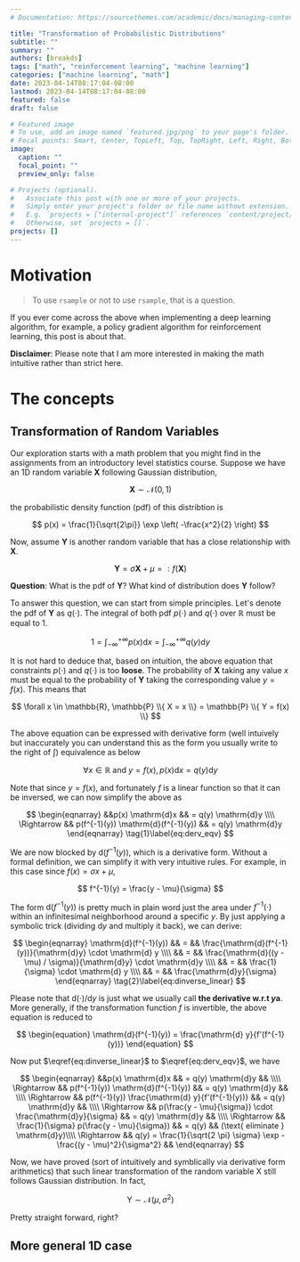 ```yaml
---
# Documentation: https://sourcethemes.com/academic/docs/managing-content/

title: "Transformation of Probabilistic Distributions"
subtitle: ""
summary: ""
authors: [breakds]
tags: ["math", "reinforcement learning", "machine learning"]
categories: ["machine learning", "math"]
date: 2023-04-14T08:17:04-08:00
lastmod: 2023-04-14T08:17:04-08:00
featured: false
draft: false

# Featured image
# To use, add an image named `featured.jpg/png` to your page's folder.
# Focal points: Smart, Center, TopLeft, Top, TopRight, Left, Right, BottomLeft, Bottom, BottomRight.
image:
  caption: ""
  focal_point: ""
  preview_only: false

# Projects (optional).
#   Associate this post with one or more of your projects.
#   Simply enter your project's folder or file name without extension.
#   E.g. `projects = ["internal-project"]` references `content/project/deep-learning/index.md`.
#   Otherwise, set `projects = []`.
projects: []
---
```


# Motivation

> To use `rsample` or not to use `rsample`, that is a question.

If you ever come across the above when implementing a deep learning algorithm, for example, a policy gradient algorithm for reinforcement learning, this post is about that.

**Disclaimer**: Please note that I am more interested in making the math intuitive rather than strict here.

# The concepts

## Transformation of Random Variables

Our exploration starts with a math problem that you might find in the assignments from an introductory level statistics course. Suppose we have an 1D random variable $\mathbf{X}$ following Gaussian distribution,

$$
\mathbf{X} \sim \mathcal{N}(0, 1)
$$

the probabilistic density function (pdf) of this distribtion is

$$
p(x) = \frac{1}{\sqrt{2\pi}} \exp \left( -\frac{x^2}{2} \right)
$$

Now, assume $\mathbf{Y}$ is another random variable that has a close relationship with $\mathbf{X}$.

$$
\mathbf{Y} = \sigma \mathbf{X} + \mu =: f(\mathbf{X})
$$

**Question**: What is the pdf of $\mathbf{Y}$? What kind of distribution does $\mathbf{Y}$ follow?

To answer this question, we can start from simple principles. Let's denote the pdf of $\mathbf{Y}$ as $q(\cdot)$. The integral of both pdf $p(\cdot)$ and $q(\cdot)$ over $\mathbb{R}$ must be equal to 1.

$$
1 = \int_{-\infty}^{+\infty}p(x) \mathrm{d}x = \int_{-\infty}^{+\infty}q(y) \mathrm{d}y
$$

It is not hard to deduce that, based on intuition, the above equation that constraints $p(\cdot)$ and $q(\cdot)$ is too **loose**. The probability of $\mathbf{X}$ taking any value $x$ must be equal to the probability of $\mathbf{Y}$ taking the corresponding value $y = f(x)$. This means that 

$$
\forall x \in \mathbb{R}, \mathbb{P} \\{ X = x \\} = \mathbb{P} \\{ Y = f(x) \\}
$$

The above equation can be expressed with derivative form (well intuively but inaccurately you can understand this as the form you usually write to the right of $\int$) equivalence as below

$$
\forall x \in \mathbb{R} \text{ and } y = f(x), p(x) \mathrm{d}x = q(y) \mathrm{d}y
$$

Note that since $y = f(x)$, and fortunately $f$ is a linear function so that it can be inversed, we can now simplify the above as 

$$
\begin{eqnarray}
&&p(x) \mathrm{d}x && = q(y) \mathrm{d}y \\\\
\Rightarrow && p(f^{-1}(y)) \mathrm{d}(f^{-1}(y)) && = q(y) \mathrm{d}y
\end{eqnarray}
\tag{1}\label{eq:derv_eqv}
$$

We are now blocked by $\mathrm{d}(f^{-1}(y))$, which is a derivative form. Without a formal definition, we can simplify it with very intuitive rules. For example, in this case since $f(x) = \sigma x + \mu$, 

$$
f^{-1}(y) = \frac{y - \mu}{\sigma}
$$

The form $\mathrm{d}(f^{-1}(y))$ is pretty much in plain word just the area under $f^{-1}(\cdot)$ within an infinitesimal neighborhood around a specific $y$. By just applying a symbolic trick (dividing $\mathrm{d}y$ and multiply it back), we can derive:

$$
\begin{eqnarray}
\mathrm{d}(f^{-1}(y)) && = && \frac{\mathrm{d}(f^{-1}(y))}{\mathrm{d}y} \cdot \mathrm{d} y \\\\
&& = && \frac{\mathrm{d}((y - \mu) / \sigma)}{\mathrm{d}y} \cdot \mathrm{d}y \\\\
&& = && \frac{1}{\sigma} \cdot \mathrm{d} y \\\\
&& = && \frac{\mathrm{d}y}{\sigma}
\end{eqnarray}
\tag{2}\label{eq:dinverse_linear}
$$

Please note that $\mathrm{d}(\cdot)/\mathrm{d}y$ is just what we usually call **the derivative w.r.t $y$a**. More generally, if the transformation function $f$ is invertible, the above equation is reduced to

$$
\begin{equation}
\mathrm{d}(f^{-1}(y)) = \frac{\mathrm{d} y}{f'(f^{-1}(y))}
\end{equation}
$$

Now put $\eqref{eq:dinverse_linear}$ to $\eqref{eq:derv_eqv}$, we have

$$
\begin{eqnarray}
&&p(x) \mathrm{d}x && = q(y) \mathrm{d}y && \\\\
\Rightarrow && p(f^{-1}(y)) \mathrm{d}(f^{-1}(y)) && = q(y) \mathrm{d}y && \\\\
\Rightarrow && p(f^{-1}(y)) \frac{\mathrm{d} y}{f'(f^{-1}(y))} && = q(y) \mathrm{d}y && \\\\
\Rightarrow && p(\frac{y - \mu}{\sigma}) \cdot \frac{\mathrm{d}y}{\sigma} && = q(y) \mathrm{d}y && \\\\
\Rightarrow && \frac{1}{\sigma} p(\frac{y - \mu}{\sigma}) && = q(y) && (\text{ eliminate } \mathrm{d}y)\\\\
\Rightarrow && q(y) = \frac{1}{\sqrt{2 \pi} \sigma} \exp -\frac{(y - \mu)^2}{\sigma^2}  &&
\end{eqnarray}
$$


Now, we have proved (sort of intuitively and symblically via derivative form arithmetics) that such linear transformation of the random variable $\mathrm{X}$ still follows Gaussian distribution. In fact,

$$
\mathrm{Y} \sim \mathcal{N}(\mu, \sigma^2)
$$

Pretty straight forward, right?

## More general 1D case
